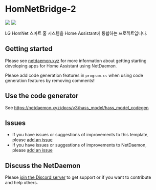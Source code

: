 # HomNetBridge-2
<img src="https://img.shields.io/badge/Docker-2496ED?style=for-the-badge&logo=Docker&logoColor=white"> <img src="https://img.shields.io/badge/ASP.NET-512BD4?style=for-the-badge&logo=blazor&logoColor=white">

LG HomNet 스마트 홈 시스템을 Home Assistant에 통합하는 프로젝트입니다.

## Getting started
Please see [netdaemon.xyz](https://netdaemon.xyz/docs/v3) for more information about getting starting developing apps for Home Assistant using NetDaemon.

Please add code generation features in `program.cs` when using code generation features by removing comments!

## Use the code generator
See https://netdaemon.xyz/docs/v3/hass_model/hass_model_codegen

## Issues

- If you have issues or suggestions of improvements to this template, please [add an issue](https://github.com/net-daemon/netdaemon-app-template)
- If you have issues or suggestions of improvements to NetDaemon, please [add an issue](https://github.com/net-daemon/netdaemon/issues)

## Discuss the NetDaemon

Please [join the Discord server](https://discord.gg/K3xwfcX) to get support or if you want to contribute and help others.
